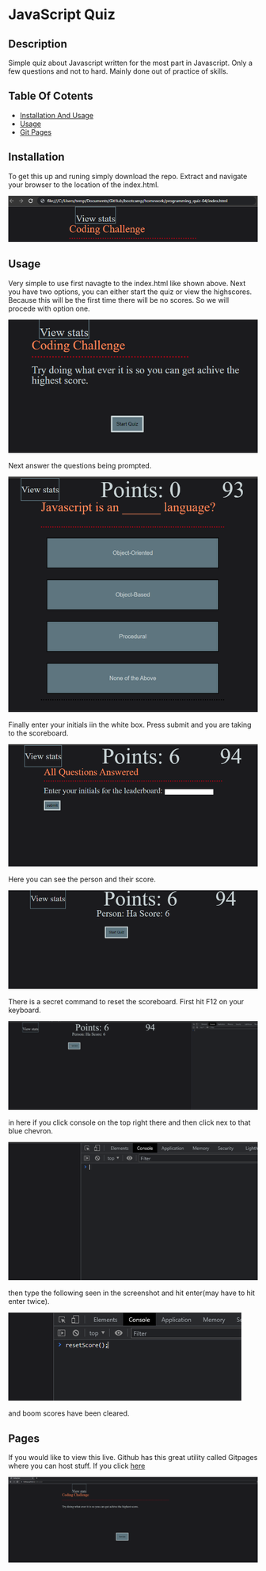 # JavaScript Quiz

## Description

Simple quiz about Javascript written for the most part in Javascript. Only a few questions and not to hard. Mainly done out of practice of skills.


## Table Of Cotents

- [Installation And Usage](#installation)
- [Usage](#Usage)
- [Git Pages](#pages)

## Installation
To get this up and runing simply download the repo. Extract and navigate your browser to the location of the index.html.

![Web Brwoser Navigation](./docs/nav.png)

## Usage
Very simple to use first navagte to the index.html like shown above.
Next you have two options, you can either start the quiz or view the highscores. Because this will be the first time there will be no scores. So we will procede with option one.

![Step one](./docs/step1.png)

Next answer the questions being prompted.

![Step two.5](./docs/questions.png)

Finally enter your initials iin the white box. Press submit and you are taking to the scoreboard.

![Step two](./docs/step2.png)

Here you can see the person and their score.

![Step Three](./docs/step3.png)

There is a secret command to reset the scoreboard. First hit F12 on your keyboard.

![Step Four](./docs/step4.png)

in here if you click console on the top right there and then click nex to that blue chevron.

![Step Five](./docs/step5.png)

then type the following seen in the screenshot and hit enter(may have to hit enter twice).

![Step six](./docs/step6.png)

and boom scores have been cleared.

## Pages

If you would like to view this live. Github has this great utility called Gitpages where you can host stuff.
If you click [here](https://hahkeye.github.io/code-quiz/)

![deployedpage](./docs/deployed.png)